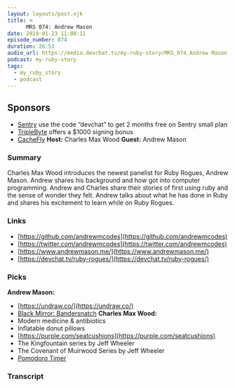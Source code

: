 ```yaml
---
layout: layouts/post.njk
title: >
      MRS 074: Andrew Mason
date: 2019-01-23 11:00:11
episode_number: 074
duration: 26:53
audio_url: https://media.devchat.tv/my-ruby-story/MRS_074_Andrew Mason.mp3
podcast: my-ruby-story
tags: 
  - my_ruby_story
  - podcast
---
```


## **Sponsors**

- [Sentry](http://sentry.io/) use the code “devchat” to get 2 months free on Sentry small plan
- [TripleByte](https://triplebyte.com/rogues) offers a $1000 signing bonus 
- [CacheFly](https://www.cachefly.com/)
**Host:** Charles Max Wood **Guest:** Andrew Mason
### **Summary**
Charles Max Wood introduces the newest panelist for Ruby Rogues, Andrew Mason. Andrew shares his background and how got into computer programming. Andrew and Charles share their stories of first using ruby and the sense of wonder they felt. Andrew talks about what he has done in Ruby and shares his excitement to learn while on Ruby Rogues. 
### **Links**

- [https://github.com/andrewmcodes](https://github.com/andrewmcodes)
- [https://twitter.com/andrewmcodes](https://twitter.com/andrewmcodes)
- [https://www.andrewmason.me/](https://www.andrewmason.me/)
- [https://devchat.tv/ruby-rogues/](https://devchat.tv/ruby-rogues/)

### **Picks**
 **Andrew Mason:**
- [https://undraw.co/](https://undraw.co/)
- [Black Mirror: Bandersnatch](https://www.netflix.com/title/80988062)
**Charles Max Wood:**
- Modern medicine & antibiotics
- Inflatable donut pillows
- [https://purple.com/seatcushions](https://purple.com/seatcushions)
- The Kingfountain series by Jeff Wheeler
- The Covenant of Muirwood Series by Jeff Wheeler
- [Pomodoro Timer](https://www.amazon.com/LRZCGB-Minutes-Vegetable-Cartoon-Mechanical/dp/B01MQXZ61Q/ref=sr_1_1_sspa?ie=UTF8&qid=1548462018&sr=8-1&linkCode=ll1&tag=devchattv-20&linkId=f06bfe7482dca8bb751ed6d7cc86e2ab&language=en_US)
&nbsp;

### Transcript


